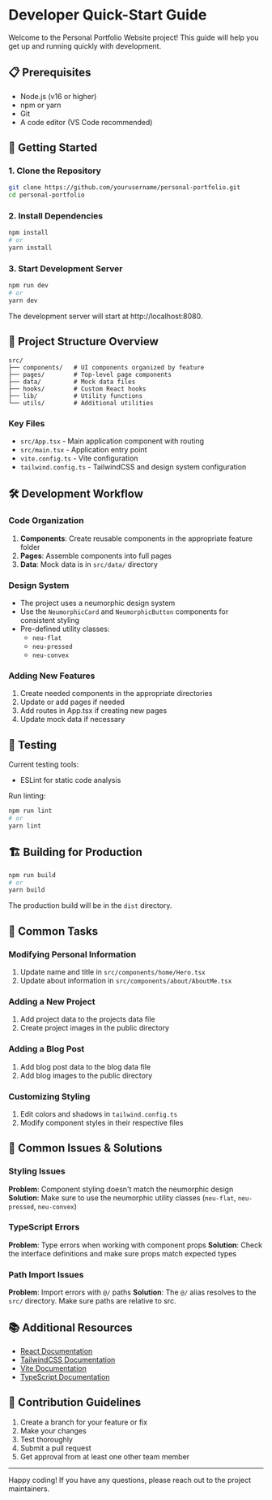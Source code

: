 # Developer Quick-Start Guide

Welcome to the Personal Portfolio Website project! This guide will help you get up and running quickly with development.

## 📋 Prerequisites

- Node.js (v16 or higher)
- npm or yarn
- Git
- A code editor (VS Code recommended)

## 🚀 Getting Started

### 1. Clone the Repository

```bash
git clone https://github.com/yourusername/personal-portfolio.git
cd personal-portfolio
```

### 2. Install Dependencies

```bash
npm install
# or
yarn install
```

### 3. Start Development Server

```bash
npm run dev
# or
yarn dev
```

The development server will start at http://localhost:8080.

## 📁 Project Structure Overview

```
src/
├── components/   # UI components organized by feature
├── pages/        # Top-level page components
├── data/         # Mock data files
├── hooks/        # Custom React hooks
├── lib/          # Utility functions
└── utils/        # Additional utilities
```

### Key Files

- `src/App.tsx` - Main application component with routing
- `src/main.tsx` - Application entry point
- `vite.config.ts` - Vite configuration
- `tailwind.config.ts` - TailwindCSS and design system configuration

## 🛠️ Development Workflow

### Code Organization

1. **Components**: Create reusable components in the appropriate feature folder
2. **Pages**: Assemble components into full pages
3. **Data**: Mock data is in `src/data/` directory

### Design System

- The project uses a neumorphic design system
- Use the `NeumorphicCard` and `NeumorphicButton` components for consistent styling
- Pre-defined utility classes:
  - `neu-flat`
  - `neu-pressed`
  - `neu-convex`

### Adding New Features

1. Create needed components in the appropriate directories
2. Update or add pages if needed
3. Add routes in App.tsx if creating new pages
4. Update mock data if necessary

## 🧪 Testing

Current testing tools:
- ESLint for static code analysis

Run linting:
```bash
npm run lint
# or
yarn lint
```

## 🏗️ Building for Production

```bash
npm run build
# or
yarn build
```

The production build will be in the `dist` directory.

## 🔑 Common Tasks

### Modifying Personal Information

1. Update name and title in `src/components/home/Hero.tsx`
2. Update about information in `src/components/about/AboutMe.tsx`

### Adding a New Project

1. Add project data to the projects data file
2. Create project images in the public directory

### Adding a Blog Post

1. Add blog post data to the blog data file
2. Add blog images to the public directory

### Customizing Styling

1. Edit colors and shadows in `tailwind.config.ts`
2. Modify component styles in their respective files

## 🚧 Common Issues & Solutions

### Styling Issues

**Problem**: Component styling doesn't match the neumorphic design
**Solution**: Make sure to use the neumorphic utility classes (`neu-flat`, `neu-pressed`, `neu-convex`)

### TypeScript Errors

**Problem**: Type errors when working with component props
**Solution**: Check the interface definitions and make sure props match expected types

### Path Import Issues

**Problem**: Import errors with `@/` paths
**Solution**: The `@/` alias resolves to the `src/` directory. Make sure paths are relative to src.

## 📚 Additional Resources

- [React Documentation](https://react.dev/)
- [TailwindCSS Documentation](https://tailwindcss.com/docs)
- [Vite Documentation](https://vitejs.dev/guide/)
- [TypeScript Documentation](https://www.typescriptlang.org/docs/)

## 🤝 Contribution Guidelines

1. Create a branch for your feature or fix
2. Make your changes
3. Test thoroughly
4. Submit a pull request
5. Get approval from at least one other team member

---

Happy coding! If you have any questions, please reach out to the project maintainers. 